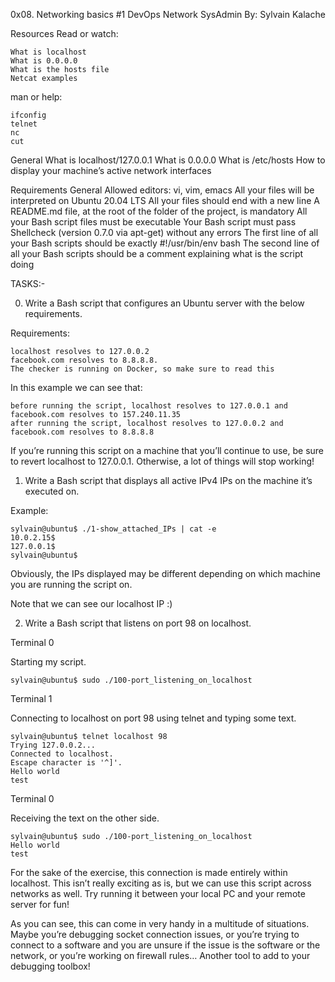0x08. Networking basics #1
DevOps
Network
SysAdmin
 By: Sylvain Kalache

Resources
Read or watch:

	What is localhost
	What is 0.0.0.0
	What is the hosts file
	Netcat examples

man or help:

	ifconfig
	telnet
	nc
	cut


General
	What is localhost/127.0.0.1
	What is 0.0.0.0
	What is /etc/hosts
	How to display your machine’s active network interfaces

Requirements
General
	Allowed editors: vi, vim, emacs
	All your files will be interpreted on Ubuntu 20.04 LTS
	All your files should end with a new line
	A README.md file, at the root of the folder of the project, is mandatory
	All your Bash script files must be executable
	Your Bash script must pass Shellcheck (version 0.7.0 via apt-get) without any errors
	The first line of all your Bash scripts should be exactly #!/usr/bin/env bash
	The second line of all your Bash scripts should be a comment explaining what is the script doing


TASKS:-

0) Write a Bash script that configures an Ubuntu server with the below requirements.

Requirements:

	localhost resolves to 127.0.0.2
	facebook.com resolves to 8.8.8.8.
	The checker is running on Docker, so make sure to read this

In this example we can see that:

	before running the script, localhost resolves to 127.0.0.1 and facebook.com resolves to 157.240.11.35
	after running the script, localhost resolves to 127.0.0.2 and facebook.com resolves to 8.8.8.8

If you’re running this script on a machine that you’ll continue to use, be sure to revert localhost to 127.0.0.1. Otherwise, a lot of things will stop working!


1) Write a Bash script that displays all active IPv4 IPs on the machine it’s executed on.

Example:

	sylvain@ubuntu$ ./1-show_attached_IPs | cat -e
	10.0.2.15$
	127.0.0.1$
	sylvain@ubuntu$

Obviously, the IPs displayed may be different depending on which machine you are running the script on.

Note that we can see our localhost IP :)


2) Write a Bash script that listens on port 98 on localhost.

Terminal 0

Starting my script.

	sylvain@ubuntu$ sudo ./100-port_listening_on_localhost

Terminal 1

Connecting to localhost on port 98 using telnet and typing some text.

	sylvain@ubuntu$ telnet localhost 98
	Trying 127.0.0.2...
	Connected to localhost.
	Escape character is '^]'.
	Hello world
	test

Terminal 0

Receiving the text on the other side.

	sylvain@ubuntu$ sudo ./100-port_listening_on_localhost
	Hello world
	test


For the sake of the exercise, this connection is made entirely within localhost. This isn’t really exciting as is, but we can use this script across networks as well. Try running it between your local PC and your remote server for fun!

As you can see, this can come in very handy in a multitude of situations. Maybe you’re debugging socket connection issues, or you’re trying to connect to a software and you are unsure if the issue is the software or the network, or you’re working on firewall rules… Another tool to add to your debugging toolbox!


